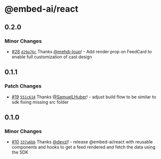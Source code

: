 # @embed-ai/react

## 0.2.0

### Minor Changes

- [#28](https://github.com/ZKAI-Network/embed-sdk/pull/28) [`d29a76c`](https://github.com/ZKAI-Network/embed-sdk/commit/d29a76cf284bdf91b87ecb71830cfaad9ef3767f) Thanks [@mehdi-loup](https://github.com/mehdi-loup)! - Add render prop on FeedCard to enable full customization of cast design

## 0.1.1

### Patch Changes

- [#19](https://github.com/ZKAI-Network/embed-sdk/pull/19) [`551c618`](https://github.com/ZKAI-Network/embed-sdk/commit/551c6183d2c300a77709f4e75c7a1646c09e0f94) Thanks [@SamuelLHuber](https://github.com/SamuelLHuber)! - adjust build flow to be similar to sdk fixing missing src folder

## 0.1.0

### Minor Changes

- [#10](https://github.com/ZKAI-Network/embed-sdk/pull/10) [`337a6bb`](https://github.com/ZKAI-Network/embed-sdk/commit/337a6bb0a60bfa2a0ef7d4aea1838c0be4dcfb0b) Thanks [@devzl](https://github.com/devzl)! - release @embed-ai/react with reusable components and hooks to get a feed rendered and fetch the data using the SDK
